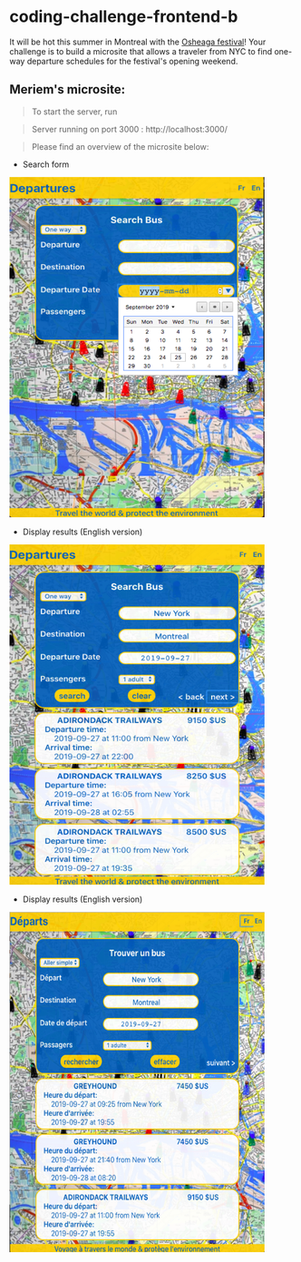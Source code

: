 # coding-challenge-frontend-b

It will be hot this summer in Montreal with the [Osheaga festival](http://www.osheaga.com/)! 
Your challenge is to build a microsite that allows a traveler from NYC to find one-way departure schedules for the festival's opening weekend.

## Meriem's microsite:

> To start the server, run <npm start>
    
> Server running on port 3000 : http://localhost:3000/

> Please find an overview of the microsite below:
    
- Search form
<img src="./images/code-challenge-search-form.png" height="600px" width="450px">

- Display results (English version)
<img src="./images/code-challenge-display-results-en.png" height="600px" width="450px">

- Display results (English version)
<img src="./images/code-challenge-display-results-fr.png" height="600px" width="450px">


